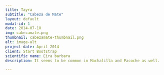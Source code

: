 ```yaml
---
title: Tayra
subtitle: "Cabeza de Mate"
layout: default
modal-id: 1
date: 2014-07-18
img: cabezamate.png
thumbnail: cabezamate-thumbnail.png
alt: image-alt
project-date: April 2014
client: Start Bootstrap
scientific name: Eira barbara
description: It seems to be common in Machalilla and Pacoche as well.

---
```

